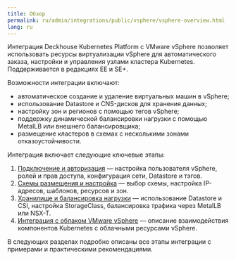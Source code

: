```yaml
---
title: Обзор
permalink: ru/admin/integrations/public/vsphere/vsphere-overview.html
lang: ru
---
```


Интеграция Deckhouse Kubernetes Platform с VMware vSphere позволяет использовать ресурсы виртуализации vSphere для автоматического заказа, настройки и управления узлами кластера Kubernetes. Поддерживается в редакциях EE и SE+.

Возможности интеграции включают:

- автоматическое создание и удаление виртуальных машин в vSphere;
- использование Datastore и CNS-дисков для хранения данных;
- настройку зон и регионов с помощью тегов vSphere;
- поддержку динамической балансировки нагрузки с помощью MetalLB или внешнего балансировщика;
- размещение кластеров в схемах с несколькими зонами отказоустойчивости.

Интеграция включает следующие ключевые этапы:

1. [Подключение и авторизация](./vsphere-authorization.html) — настройка пользователя vSphere, ролей и прав доступа, конфигурация сети, Datastore и тэгов.
1. [Схемы размещения и настройка](./vsphere-layout.html) — выбор схемы, настройка IP-адресов, шаблонов, ресурсов и зон.
1. [Хранилище и балансировка нагрузки](./vsphere-storage.html) — использование Datastore и CSI, настройка StorageClass, балансировка трафика через MetalLB или NSX-T.
1. [Интеграция с облаком VMware vSphere](./vsphere-services.html) — описание взаимодействия компонентов Kubernetes с облачными ресурсами vSphere.

В следующих разделах подробно описаны все этапы интеграции с примерами и практическими рекомендациями.
